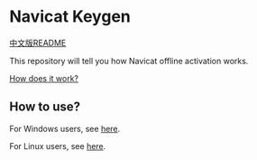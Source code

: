 # Navicat Keygen

[中文版README](README.zh-CN.md)

This repository will tell you how Navicat offline activation works.

[How does it work?](HOW_DOES_IT_WORK.md)

## How to use?

For Windows users, see [here](README_FOR_WINDOWS.md).

For Linux users, see [here](README_FOR_LINUX.md).

